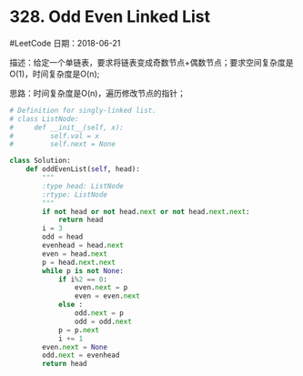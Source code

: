 # 328. Odd Even Linked List
#LeetCode
日期：2018-06-21

描述：给定一个单链表，要求将链表变成奇数节点+偶数节点；要求空间复杂度是O(1)，时间复杂度是O(n);

思路：时间复杂度是O(n)，遍历修改节点的指针；

```python
# Definition for singly-linked list.
# class ListNode:
#     def __init__(self, x):
#         self.val = x
#         self.next = None

class Solution:
    def oddEvenList(self, head):
        """
        :type head: ListNode
        :rtype: ListNode
        """
        if not head or not head.next or not head.next.next:
            return head
        i = 3
        odd = head
        evenhead = head.next
        even = head.next
        p = head.next.next
        while p is not None:
            if i%2 == 0:
                even.next = p
                even = even.next
            else :
                odd.next = p
                odd = odd.next
            p = p.next
            i += 1
        even.next = None
        odd.next = evenhead
        return head 
```